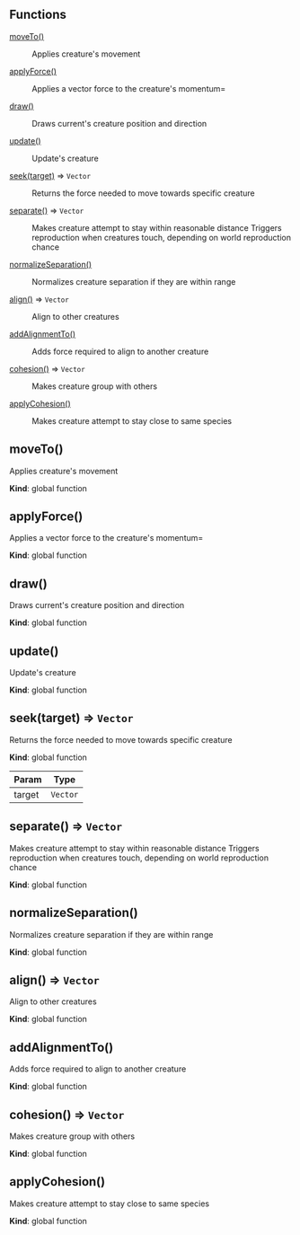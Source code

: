 ## Functions

<dl>
<dt><a href="#moveTo">moveTo()</a></dt>
<dd><p>Applies creature&#39;s movement</p>
</dd>
<dt><a href="#applyForce">applyForce()</a></dt>
<dd><p>Applies a vector force to the creature&#39;s momentum=</p>
</dd>
<dt><a href="#draw">draw()</a></dt>
<dd><p>Draws current&#39;s creature position and direction</p>
</dd>
<dt><a href="#update">update()</a></dt>
<dd><p>Update&#39;s creature</p>
</dd>
<dt><a href="#seek">seek(target)</a> ⇒ <code>Vector</code></dt>
<dd><p>Returns the force needed to move towards specific creature</p>
</dd>
<dt><a href="#separate">separate()</a> ⇒ <code>Vector</code></dt>
<dd><p>Makes creature attempt to stay within reasonable distance
Triggers reproduction when creatures touch, depending on world reproduction chance</p>
</dd>
<dt><a href="#normalizeSeparation">normalizeSeparation()</a></dt>
<dd><p>Normalizes creature separation if they are within range</p>
</dd>
<dt><a href="#align">align()</a> ⇒ <code>Vector</code></dt>
<dd><p>Align to other creatures</p>
</dd>
<dt><a href="#addAlignmentTo">addAlignmentTo()</a></dt>
<dd><p>Adds force required to align to another creature</p>
</dd>
<dt><a href="#cohesion">cohesion()</a> ⇒ <code>Vector</code></dt>
<dd><p>Makes creature group with others</p>
</dd>
<dt><a href="#applyCohesion">applyCohesion()</a></dt>
<dd><p>Makes creature attempt to stay close to same species</p>
</dd>
</dl>

<a name="moveTo"></a>

## moveTo()
Applies creature's movement

**Kind**: global function  
<a name="applyForce"></a>

## applyForce()
Applies a vector force to the creature's momentum=

**Kind**: global function  
<a name="draw"></a>

## draw()
Draws current's creature position and direction

**Kind**: global function  
<a name="update"></a>

## update()
Update's creature

**Kind**: global function  
<a name="seek"></a>

## seek(target) ⇒ <code>Vector</code>
Returns the force needed to move towards specific creature

**Kind**: global function  

| Param | Type |
| --- | --- |
| target | <code>Vector</code> | 

<a name="separate"></a>

## separate() ⇒ <code>Vector</code>
Makes creature attempt to stay within reasonable distance
Triggers reproduction when creatures touch, depending on world reproduction chance

**Kind**: global function  
<a name="normalizeSeparation"></a>

## normalizeSeparation()
Normalizes creature separation if they are within range

**Kind**: global function  
<a name="align"></a>

## align() ⇒ <code>Vector</code>
Align to other creatures

**Kind**: global function  
<a name="addAlignmentTo"></a>

## addAlignmentTo()
Adds force required to align to another creature

**Kind**: global function  
<a name="cohesion"></a>

## cohesion() ⇒ <code>Vector</code>
Makes creature group with others

**Kind**: global function  
<a name="applyCohesion"></a>

## applyCohesion()
Makes creature attempt to stay close to same species

**Kind**: global function  
